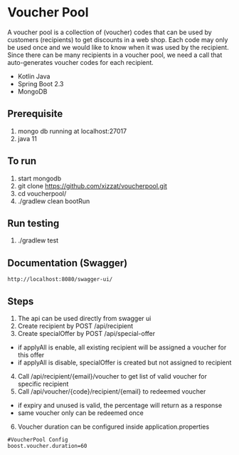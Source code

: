 # Voucher Pool

A voucher pool is a collection of (voucher) codes that can be used by customers (recipients) to get discounts in a
web shop. Each code may only be used once and we would like to know when it was used by the recipient. Since
there can be many recipients in a voucher pool, we need a call that auto-generates voucher codes for each recipient.

- Kotlin Java
- Spring Boot 2.3
- MongoDB

## Prerequisite
1. mongo db running at localhost:27017
2. java 11

## To run
1. start mongodb
2. git clone https://github.com/xizzat/voucherpool.git
3. cd voucherpool/
4. ./gradlew clean bootRun

## Run testing
1. ./gradlew test

## Documentation (Swagger)
```http://localhost:8080/swagger-ui/```

## Steps
1. The api can be used directly from swagger ui
2. Create recipient by POST /api/recipient
3. Create specialOffer by POST /api/special-offer
- if applyAll is enable, all existing recipient will be assigned a voucher for this offer
- if applyAll is disable, specialOffer is created but not assigned to recipient
4. Call /api/recipient/{email}/voucher to get list of valid voucher for specific recipient
5. Call /api/voucher/{code}/recipient/{email} to redeemed voucher
- if expiry and unused is valid, the percentage will return as a response
- same voucher only can be redeemed once
6. Voucher duration can be configured inside application.properties
```
#VoucherPool Config
boost.voucher.duration=60
```

